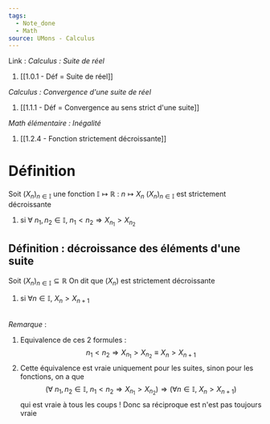 ```yaml
---
tags:
  - Note_done
  - Math
source: UMons - Calculus
---
```


Link :
_Calculus : Suite de réel_
1. [[1.0.1 - Déf = Suite de réel]]

_Calculus : Convergence d'une suite de réel_
1. [[1.1.1 - Déf = Convergence au sens strict d'une suite]]

_Math élémentaire : Inégalité_
1. [[1.2.4 - Fonction strictement décroissante]]

# Définition
Soit $(X_n)_{n \in \mathbb{I}}$ une fonction $\mathbb{I} \longmapsto \mathbb{R}$ : $n \longmapsto X_n$
$(X_n)_{n \in \mathbb{I}}$ est strictement décroissante 
1. si $\forall\ n_1,n_2 \in \mathbb{I},\ n_1 < n_2 \Rightarrow X_{n_1} > X_{n_2}$
## Définition : décroissance des éléments d'une suite
Soit $(X_n)_{n \in \mathbb{I}} \subseteq \mathbb{R}$ 
On dit que $(X_n)$ est strictement décroissante 
1. si $\forall n \in \mathbb{I},\ X_n > X_{n+1}$

\
_Remarque_ :
1. Equivalence de ces 2 formules : $$n_1 < n_2 \Rightarrow X_{n_1} > X_{n_2} \equiv X_n > X_{n+1}$$
2. Cette équivalence est vraie uniquement pour les suites, sinon pour les fonctions, on a que $$(\forall\ n_1,n_2 \in \mathbb{I},\ n_1 < n_2 \Rightarrow X_{n_1} > X_{n_2}) \Rightarrow (\forall n \in \mathbb{I},\ X_n > X_{n+1})$$ qui est vraie à tous les coups ! Donc sa réciproque est n'est pas toujours vraie  


